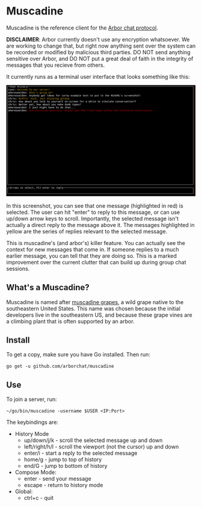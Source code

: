 # Muscadine

Muscadine is the reference client for the [Arbor chat protocol](https://github.com/arborchat/protocol).

**DISCLAIMER**: Arbor currently doesn't use any encryption whatsoever. We are working to change that, but
right now anything sent over the system can be recorded or modified by malicious third parties. DO NOT
send anything sensitive over Arbor, and DO NOT put a great deal of faith in the integrity of messages
that you recieve from others.

It currently runs as a terminal user interface that looks something like this:

![muscadine screenshot](./img/readme-screenshot.png)

In this screenshot, you can see that one message (highlighted in red) is selected. The user can hit "enter"
to reply to this message, or can use up/down arrow keys to scroll. Importantly, the selected message isn't
actually a direct reply to the message above it. The messages highlighted in yellow are the series of replies
relevant to the selected message.

This is muscadine's (and arbor's) killer feature. You can actually see the context for new messages that come
in. If someone replies to a much earlier message, you can tell that they are doing so. This is a marked improvement
over the current clutter that can build up during group chat sessions.

## What's a Muscadine?

Muscadine is named after [muscadine grapes](https://en.wikipedia.org/wiki/Vitis_rotundifolia), a wild grape native to the
southeastern United States. This name was chosen because the initial developers live in the southeastern US, and because
these grape vines are a climbing plant that is often supported by an arbor.

## Install

To get a copy, make sure you have Go installed. Then run:

```
go get -u github.com/arborchat/muscadine
```

## Use

To join a server, run:

```
~/go/bin/muscadine -username $USER <IP:Port>
```

The keybindings are:

- History Mode
    - up/down/j/k - scroll the selected message up and down
    - left/right/h/l - scroll the viewport (not the cursor) up and down
    - enter/i - start a reply to the selected message
    - home/g - jump to top of history
    - end/G - jump to bottom of history
- Compose Mode:
    - enter - send your message
    - escape - return to history mode
- Global:
    - ctrl+c - quit

